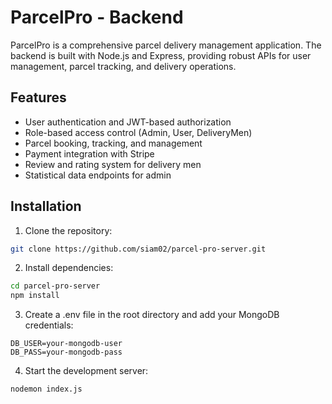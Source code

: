 # ParcelPro - Backend

ParcelPro is a comprehensive parcel delivery management application. The backend is built with Node.js and Express, providing robust APIs for user management, parcel tracking, and delivery operations.

## Features

- User authentication and JWT-based authorization
- Role-based access control (Admin, User, DeliveryMen)
- Parcel booking, tracking, and management
- Payment integration with Stripe
- Review and rating system for delivery men
- Statistical data endpoints for admin

## Installation

1. Clone the repository:

```bash
git clone https://github.com/siam02/parcel-pro-server.git
```

2. Install dependencies:

```bash
cd parcel-pro-server
npm install
```

3. Create a .env file in the root directory and add your MongoDB credentials:

 ```env
DB_USER=your-mongodb-user
DB_PASS=your-mongodb-pass
```

4. Start the development server:

```bash
nodemon index.js
```
